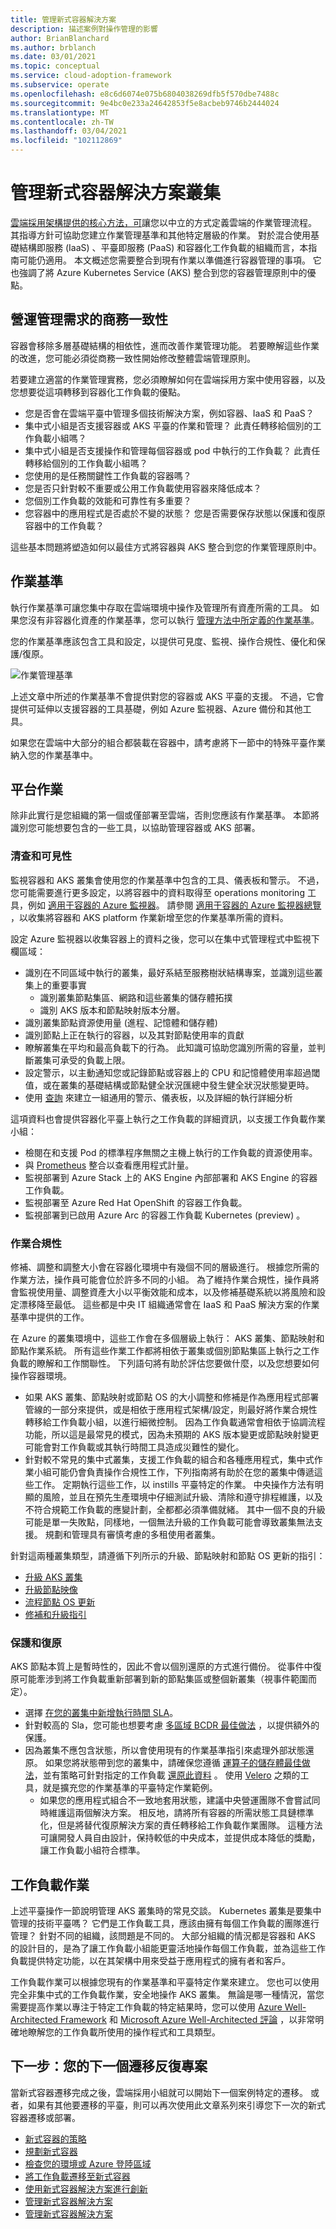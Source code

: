 ```yaml
---
title: 管理新式容器解決方案
description: 描述案例對操作管理的影響
author: BrianBlanchard
ms.author: brblanch
ms.date: 03/01/2021
ms.topic: conceptual
ms.service: cloud-adoption-framework
ms.subservice: operate
ms.openlocfilehash: e8c6d6074e075b6804038269dfb5f570dbe7488c
ms.sourcegitcommit: 9e4bc0e233a24642853f5e8acbeb9746b2444024
ms.translationtype: MT
ms.contentlocale: zh-TW
ms.lasthandoff: 03/04/2021
ms.locfileid: "102112869"
---
```

# <a name="manage-modern-container-solutions-clusters"></a>管理新式容器解決方案叢集

[雲端採用架構提供的核心方法，可](../../manage/index.md)讓您以中立的方式定義雲端的作業管理流程。 其指導方針可協助您建立作業管理基準和其他特定層級的作業。 對於混合使用基礎結構即服務 (IaaS) 、平臺即服務 (PaaS) 和容器化工作負載的組織而言，本指南可能仍適用。 本文概述您需要整合到現有作業以準備進行容器管理的事項。 它也強調了將 Azure Kubernetes Service (AKS) 整合到您的容器管理原則中的優點。

## <a name="business-alignment-for-operations-management-needs"></a>營運管理需求的商務一致性

容器會移除多層基礎結構的相依性，進而改善作業管理功能。 若要瞭解這些作業的改進，您可能必須從商務一致性開始修改整體雲端管理原則。

若要建立適當的作業管理實務，您必須瞭解如何在雲端採用方案中使用容器，以及您想要從這項轉移到容器化工作負載的優點。

- 您是否會在雲端平臺中管理多個技術解決方案，例如容器、IaaS 和 PaaS？
- 集中式小組是否支援容器或 AKS 平臺的作業和管理？ 此責任轉移給個別的工作負載小組嗎？
- 集中式小組是否支援操作和管理每個容器或 pod 中執行的工作負載？ 此責任轉移給個別的工作負載小組嗎？
- 您使用的是任務關鍵性工作負載的容器嗎？
- 您是否只針對較不重要或公用工作負載使用容器來降低成本？
- 您個別工作負載的效能和可靠性有多重要？
- 您容器中的應用程式是否處於不變的狀態？ 您是否需要保存狀態以保護和復原容器中的工作負載？

這些基本問題將塑造如何以最佳方式將容器與 AKS 整合到您的作業管理原則中。

## <a name="operations-baseline"></a>作業基準

執行作業基準可讓您集中存取在雲端環境中操作及管理所有資產所需的工具。 如果您沒有非容器化資產的作業基準，您可以執行 [管理方法中所定義的作業基準](../../manage/azure-server-management/index.md)。

您的作業基準應該包含工具和設定，以提供可見度、監視、操作合規性、優化和保護/復原。

![作業管理基準](../../_images/manage/management-baseline.png)

上述文章中所述的作業基準不會提供對您的容器或 AKS 平臺的支援。 不過，它會提供可延伸以支援容器的工具基礎，例如 Azure 監視器、Azure 備份和其他工具。

如果您在雲端中大部分的組合都裝載在容器中，請考慮將下一節中的特殊平臺作業納入您的作業基準中。

## <a name="platform-operations"></a>平台作業

除非此實行是您組織的第一個或僅部署至雲端，否則您應該有作業基準。 本節將識別您可能想要包含的一些工具，以協助管理容器或 AKS 部署。

### <a name="inventory-and-visibility"></a>清查和可見性

監視容器和 AKS 叢集會使用您的作業基準中包含的工具、儀表板和警示。 不過，您可能需要進行更多設定，以將容器中的資料取得至 operations monitoring 工具，例如 [適用于容器的 Azure 監視器](/azure/azure-monitor/containers/container-insights-overview?bc=/azure/cloud-adoption-framework/_bread/toc.json&toc=/azure/cloud-adoption-framework/toc.json)。 請參閱 [適用于容器的 Azure 監視器總覽](/azure/azure-monitor/containers/container-insights-overview?bc=/azure/cloud-adoption-framework/_bread/toc.json&toc=/azure/cloud-adoption-framework/toc.json) ，以收集將容器和 AKS platform 作業新增至您的作業基準所需的資料。

設定 Azure 監視器以收集容器上的資料之後，您可以在集中式管理程式中監視下欄區域：

- 識別在不同區域中執行的叢集，最好系結至服務樹狀結構專案，並識別這些叢集上的重要事實
  - 識別叢集節點集區、網路和這些叢集的儲存體拓撲
  - 識別 AKS 版本和節點映射版本分層。
- 識別叢集節點資源使用量 (進程、記憶體和儲存體) 
- 識別節點上正在執行的容器，以及其對節點使用率的貢獻
- 瞭解叢集在平均和最高負載下的行為。 此知識可協助您識別所需的容量，並判斷叢集可承受的負載上限。
- 設定警示，以主動通知您或記錄節點或容器上的 CPU 和記憶體使用率超過閾值，或在叢集的基礎結構或節點健全狀況匯總中發生健全狀況狀態變更時。
- 使用 [查詢](/azure/azure-monitor/containers/container-insights-log-search) 來建立一組通用的警示、儀表板，以及詳細的執行詳細分析

這項資料也會提供容器化平臺上執行之工作負載的詳細資訊，以支援工作負載作業小組：

- 檢閱在和支援 Pod 的標準程序無關之主機上執行的工作負載的資源使用率。
- 與 [Prometheus](/azure/azure-monitor/containers/container-insights-prometheus-integration) 整合以查看應用程式計量。
- 監視部署到 Azure Stack 上的 AKS Engine 內部部署和 AKS Engine 的容器工作負載。
- 監視部署至 Azure Red Hat OpenShift 的容器工作負載。
- 監視部署到已啟用 Azure Arc 的容器工作負載 Kubernetes (preview) 。

### <a name="operations-compliance"></a>作業合規性

修補、調整和調整大小會在容器化環境中有幾個不同的層級進行。 根據您所需的作業方法，操作員可能會位於許多不同的小組。 為了維持作業合規性，操作員將會監視使用量、調整資產大小以平衡效能和成本，以及修補基礎系統以將風險和設定漂移降至最低。 這些都是中央 IT 組織通常會在 IaaS 和 PaaS 解決方案的作業基準中提供的工作。

在 Azure 的叢集環境中，這些工作會在多個層級上執行： AKS 叢集、節點映射和節點作業系統。 所有這些作業工作都將相依于叢集或個別節點集區上執行之工作負載的瞭解和工作關聯性。 下列語句將有助於評估您要做什麼，以及您想要如何操作容器環境。

- 如果 AKS 叢集、節點映射或節點 OS 的大小調整和修補是作為應用程式部署管線的一部分來提供，或是相依于應用程式架構/設定，則最好將作業合規性轉移給工作負載小組，以進行細微控制。 因為工作負載通常會相依于協調流程功能，所以這是最常見的模式，因為未預期的 AKS 版本變更或節點映射變更可能會對工作負載或其執行時間工具造成災難性的變化。
- 針對較不常見的集中式叢集，支援工作負載的組合和各種應用程式，集中式作業小組可能仍會負責操作合規性工作，下列指南將有助於在您的叢集中傳遞這些工作。 定期執行這些工作，以 instills 平臺特定的作業。 中央操作方法有明顯的風險，並且在預先生產環境中仔細測試升級、清除和遵守排程維護，以及不符合規範工作負載的應變計劃，全都都必須準備就緒。 其中一個不良的升級可能是單一失敗點，同樣地，一個無法升級的工作負載可能會導致叢集無法支援。 規劃和管理具有審慎考慮的多租使用者叢集。

針對這兩種叢集類型，請遵循下列所示的升級、節點映射和節點 OS 更新的指引：

- [升級 AKS 叢集](/azure/aks/upgrade-cluster?bc=/azure/cloud-adoption-framework/_bread/toc.json&toc=/azure/cloud-adoption-framework/toc.json)
- [升級節點映像](/azure/aks/node-image-upgrade?bc=/azure/cloud-adoption-framework/_bread/toc.json&toc=/azure/cloud-adoption-framework/toc.json)
- [流程節點 OS 更新](/azure/aks/node-updates-kured?bc=/azure/cloud-adoption-framework/_bread/toc.json&toc=/azure/cloud-adoption-framework/toc.json)
- [修補和升級指引](/azure/architecture/operator-guides/aks/aks-upgrade-practices?bc=/azure/cloud-adoption-framework/_bread/toc.json&toc=/azure/cloud-adoption-framework/toc.json)

### <a name="protect-and-recover"></a>保護和復原

AKS 節點本質上是暫時性的，因此不會以個別還原的方式進行備份。 從事件中復原可能牽涉到將工作負載重新部署到新的節點集區或整個新叢集（視事件範圍而定）。

- 選擇 [在您的叢集中新增執行時間 SLA](/azure/aks/uptime-sla)。
- 針對較高的 Sla，您可能也想要考慮 [多區域 BCDR 最佳做法](/azure/aks/operator-best-practices-multi-region?bc=/azure/cloud-adoption-framework/_bread/toc.json&toc=/azure/cloud-adoption-framework/toc.json) ，以提供額外的保護。
- 因為叢集不應包含狀態，所以會使用現有的作業基準指引來處理外部狀態還原。 如果您將狀態帶到您的叢集中，請確保您遵循 [運算子的儲存體最佳做法](/azure/aks/operator-best-practices-storage?bc=/azure/cloud-adoption-framework/_bread/toc.json&toc=/azure/cloud-adoption-framework/toc.json)，並有策略可針對指定的工作負載 [還原此資料](/azure/aks/operator-best-practices-storage#secure-and-back-up-your-data) 。 使用 [Velero](https://github.com/vmware-tanzu/velero) 之類的工具，就是擴充您的作業基準的平臺特定作業範例。
  - 如果您的應用程式組合不一致地套用狀態，建議中央營運團隊不會嘗試同時維護這兩個解決方案。 相反地，請將所有容器的所需狀態工具鏈標準化，但是將替代復原解決方案的責任轉移給工作負載作業團隊。 這種方法可讓開發人員自由設計，保持較低的中央成本，並提供成本降低的獎勵，讓工作負載小組符合標準。

## <a name="workload-operations"></a>工作負載作業

上述平臺操作一節說明管理 AKS 叢集時的常見交談。 Kubernetes 叢集是要集中管理的技術平臺嗎？ 它們是工作負載工具，應該由擁有每個工作負載的團隊進行管理？ 針對不同的組織，該問題是不同的。 大部分組織的情況都是容器和 AKS 的設計目的，是為了讓工作負載小組能更靈活地操作每個工作負載，並為這些工作負載提供特定功能，以在其架構中用來受益于應用程式的擁有者和客戶。

工作負載作業可以根據您現有的作業基準和平臺特定作業來建立。 您也可以使用完全非集中式的工作負載作業，安全地操作 AKS 叢集。 無論是哪一種情況，當您需要提高作業以專注于特定工作負載的特定結果時，您可以使用 [Azure Well-Architected Framework](/azure/architecture/framework/) 和 [Microsoft Azure Well-Architected 評論](https://aka.ms/architecture/review) ，以非常明確地瞭解您的工作負載所使用的操作程式和工具類型。

## <a name="next-step-your-next-migration-iteration"></a>下一步：您的下一個遷移反復專案

當新式容器遷移完成之後，雲端採用小組就可以開始下一個案例特定的遷移。 或者，如果有其他要遷移的平臺，則可以再次使用此文章系列來引導您下一次的新式容器遷移或部署。

- [新式容器的策略](./strategy.md)
- [規劃新式容器](./plan.md)
- [檢查您的環境或 Azure 登陸區域](./ready.md)
- [將工作負載遷移至新式容器](./migrate.md)
- [使用新式容器解決方案進行創新](/azure/architecture/reference-architectures/containers/aks-start-here?toc=/azure/cloud-adoption-framework/toc.json&bc=/azure/cloud-adoption-framework/_bread/toc.json)
- [管理新式容器解決方案](./govern.md)
- [管理新式容器解決方案](./manage.md)
